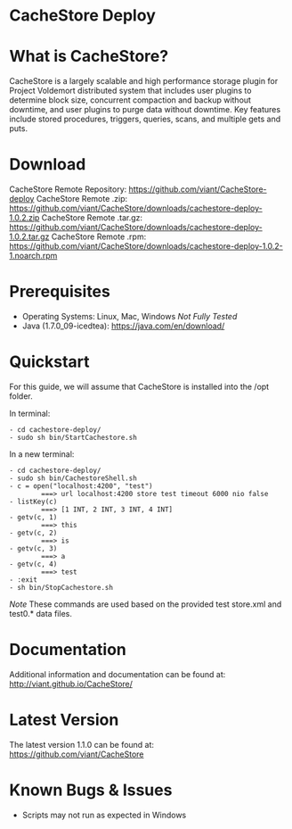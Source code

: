 CacheStore Deploy
=


What is CacheStore?
==

CacheStore is a largely scalable and high performance storage 
plugin for Project Voldemort distributed system that includes 
user plugins to determine block size, concurrent compaction 
and backup without downtime, and user plugins to purge data 
without downtime. Key features include stored procedures, 
triggers, queries, scans, and multiple gets and puts.

Download
==
CacheStore Remote Repository: https://github.com/viant/CacheStore-deploy
CacheStore Remote .zip: https://github.com/viant/CacheStore/downloads/cachestore-deploy-1.0.2.zip
CacheStore Remote .tar.gz: https://github.com/viant/CacheStore/downloads/cachestore-deploy-1.0.2.tar.gz
CacheStore Remote .rpm: https://github.com/viant/CacheStore/downloads/cachestore-deploy-1.0.2-1.noarch.rpm

Prerequisites
==

- Operating Systems:
    Linux, Mac, Windows *Not Fully Tested*
- Java (1.7.0_09-icedtea): https://java.com/en/download/

Quickstart
==

For this guide, we will assume that CacheStore is installed into the /opt folder.

In terminal:

	- cd cachestore-deploy/
	- sudo sh bin/StartCachestore.sh

In a new terminal:

	- cd cachestore-deploy/
	- sudo sh bin/CachestoreShell.sh
	- c = open("localhost:4200", "test")
			===> url localhost:4200 store test timeout 6000 nio false
	- listKey(c)
			===> [1 INT, 2 INT, 3 INT, 4 INT]
	- getv(c, 1)
			===> this
	- getv(c, 2)
			===> is
	- getv(c, 3)
			===> a
	- getv(c, 4)
			===> test
	- :exit
	- sh bin/StopCachestore.sh

*Note* These commands are used based on the provided test store.xml and test0.* data files.

Documentation
==

Additional information and documentation can be 
found at: http://viant.github.io/CacheStore/
 

Latest Version
==

The latest version 1.1.0 can be found
at: https://github.com/viant/CacheStore


Known Bugs & Issues
==

- Scripts may not run as expected in Windows